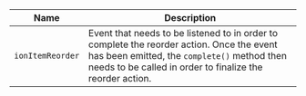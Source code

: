 
| Name | Description |
| --- | --- |
| `ionItemReorder` | Event that needs to be listened to in order to complete the reorder action. Once the event has been emitted, the `complete()` method then needs to be called in order to finalize the reorder action. |

